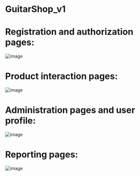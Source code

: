 # GuitarShop_v1

# Registration and authorization pages:
![image](https://user-images.githubusercontent.com/62800741/219702594-23d4a47a-9bfb-4a4a-8dbb-151e4045f87d.png)

# Product interaction pages:
![image](https://user-images.githubusercontent.com/62800741/219702877-8aa65bb7-1a1b-49ca-bd7e-60feeb9ac866.png)

# Administration pages and user profile:
![image](https://user-images.githubusercontent.com/62800741/219703047-13559dc4-d947-49a3-9806-b7ad61452975.png)

# Reporting pages:
![image](https://user-images.githubusercontent.com/62800741/219703196-1f54efe6-e252-44bb-ade7-ed5443c80638.png)

